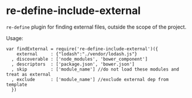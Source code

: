 re-define-include-external
==========================

`re-define` plugin for finding external files, outside the scope of the project.

Usage:

```
var findExternal = require('re-define-include-external')({
    external     : {"lodash":"./vendor/lodash.js"}
  , discoverable : ['node_modules', 'bower_component']
  , descriptors  : ['package.json', 'bower.json']
  , skip         : ['module_name'] //do not load these modules and treat as external
  , exclude      : ['module_name'] //exclude external dep from template
  })
```
